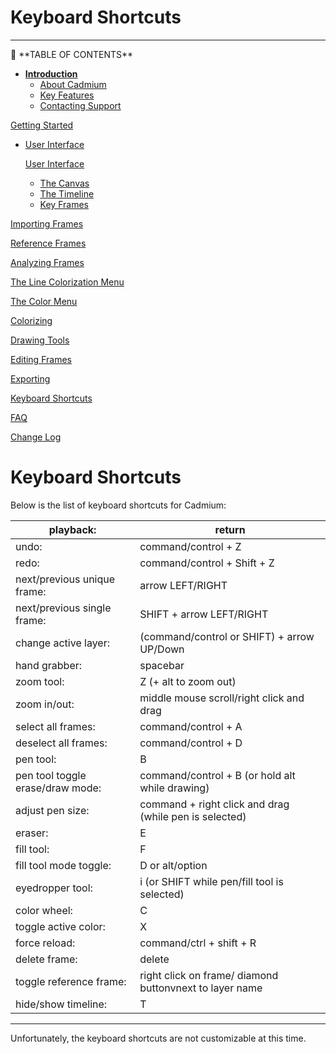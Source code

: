 # Keyboard Shortcuts

---

<aside>
📜 **TABLE OF CONTENTS**

- [**Introduction**](../Cadmium%20Technical%20Documentation%2022ebf2ac914780e38715f6f9f06d9432.md)
    - [About Cadmium](../Cadmium%20Technical%20Documentation%2022ebf2ac914780e38715f6f9f06d9432.md)
    - [Key Features](../Cadmium%20Technical%20Documentation%2022ebf2ac914780e38715f6f9f06d9432.md)
    - [Contacting Support](../Cadmium%20Technical%20Documentation%2022ebf2ac914780e38715f6f9f06d9432.md)

[Getting Started](Getting%20Started%2022ebf2ac9147815ea681d7184c0029b0.md)

- [User Interface](User%20Interface%2022ebf2ac9147814bb34adaacff5e8ad8.md)
    
    [User Interface](User%20Interface%2022ebf2ac9147814bb34adaacff5e8ad8.md)
    
    - [The Canvas](User%20Interface%2022ebf2ac9147814bb34adaacff5e8ad8.md)
    - [The Timeline](User%20Interface%2022ebf2ac9147814bb34adaacff5e8ad8.md)
    - [Key Frames](User%20Interface%2022ebf2ac9147814bb34adaacff5e8ad8.md)

[Importing Frames](Importing%20Frames%2022ebf2ac914781148e2efef468b66e13.md)

[Reference Frames](Reference%20Frames%2022ebf2ac9147811b93f3f52d4f96aefb.md)

[Analyzing Frames](Analyzing%20Frames%2022ebf2ac9147815d8274e3ee2004ffe0.md)

[The Line Colorization Menu](The%20Line%20Colorization%20Menu%2022ebf2ac914781829ec0c0d0a4deec5c.md)

[The Color Menu](The%20Color%20Menu%2022ebf2ac914781c7af45d71b6cc890b6.md)

[Colorizing](Colorizing%2022ebf2ac914781b595cccbef7aee6ce2.md)

[Drawing Tools](Drawing%20Tools%2022ebf2ac9147813c9bf6f7b901dbda0b.md)

[Editing Frames](Editing%20Frames%2022ebf2ac91478143b255da248016bf81.md)

[Exporting](Exporting%2022ebf2ac91478124ba83e5064ecc8c1b.md)

[Keyboard Shortcuts](Keyboard%20Shortcuts%2022ebf2ac914781a1a536ed6f8d9d1141.md)

[FAQ](FAQ%2022ebf2ac914781aa9fd7c05c7d0683c9.md)

[Change Log](Change%20Log%2022ebf2ac9147816e8718e9dade5087a0.md)

</aside>

# Keyboard Shortcuts

Below is the list of keyboard shortcuts for Cadmium:

| playback: | return |
| --- | --- |
| undo: | command/control + Z |
| redo: | command/control + Shift + Z |
| next/previous unique frame: | arrow LEFT/RIGHT |
| next/previous single frame: | SHIFT + arrow LEFT/RIGHT |
| change active layer: | (command/control or SHIFT) + arrow UP/Down |
| hand grabber: | spacebar |
| zoom tool: | Z (+ alt to zoom out) |
| zoom in/out: | middle mouse scroll/right click and drag |
| select all frames: | command/control + A |
| deselect all frames: | command/control + D |
| pen tool: | B |
| pen tool toggle erase/draw mode: | command/control + B (or hold alt while drawing) |
| adjust pen size: | command + right click and drag (while pen is selected) |
| eraser: | E |
| fill tool: | F |
| fill tool mode toggle: | D or alt/option |
| eyedropper tool: | i (or SHIFT while pen/fill tool is selected) |
| color wheel: | C |
| toggle active color: | X |
| force reload: | command/ctrl + shift + R |
| delete frame: | delete |
| toggle reference frame: | right click on frame/ diamond buttonvnext to layer name |
| hide/show timeline: | T |

---

Unfortunately, the keyboard shortcuts are not customizable at this time.